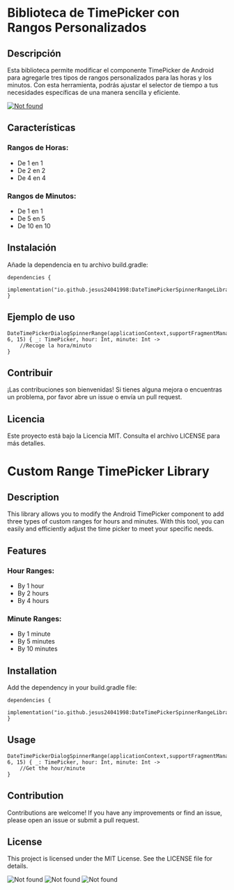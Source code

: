 # Biblioteca de TimePicker con Rangos Personalizados

## Descripción
Esta biblioteca permite modificar el componente TimePicker de Android para agregarle tres tipos de rangos personalizados para las horas y los minutos. Con esta herramienta, podrás ajustar el selector de tiempo a tus necesidades específicas de una manera sencilla y eficiente.

[![Not found](https://img.shields.io/badge/Maven%20Central-1.0.0-orange)](https://central.sonatype.com/artifact/io.github.jesus24041998/DateTimePickerSpinnerRangeLibrary)

## Características

### Rangos de Horas:
- De 1 en 1
- De 2 en 2
- De 4 en 4

### Rangos de Minutos:
- De 1 en 1
- De 5 en 5
- De 10 en 10

## Instalación
Añade la dependencia en tu archivo build.gradle:

```
dependencies {
    implementation("io.github.jesus24041998:DateTimePickerSpinnerRangeLibrary:1.0.0")
}
```

## Ejemplo de uso

```
DateTimePickerDialogSpinnerRange(applicationContext,supportFragmentManager,true,HoursRange.NORMAL_HOURS,MinutesRange.NORMAL_MINUTES, 6, 15) { _: TimePicker, hour: Int, minute: Int ->
    //Recoge la hora/minuto
}
```

## Contribuir
¡Las contribuciones son bienvenidas! Si tienes alguna mejora o encuentras un problema, por favor abre un issue o envía un pull request.

## Licencia
Este proyecto está bajo la Licencia MIT. Consulta el archivo LICENSE para más detalles.

#

# Custom Range TimePicker Library

## Description
This library allows you to modify the Android TimePicker component to add three types of custom ranges for hours and minutes. With this tool, you can easily and efficiently adjust the time picker to meet your specific needs.

## Features
### Hour Ranges:
- By 1 hour
- By 2 hours
- By 4 hours

### Minute Ranges:
- By 1 minute
- By 5 minutes
- By 10 minutes

## Installation
Add the dependency in your build.gradle file:

```
dependencies {
    implementation("io.github.jesus24041998:DateTimePickerSpinnerRangeLibrary:1.0.0")
}
```

## Usage

```
DateTimePickerDialogSpinnerRange(applicationContext,supportFragmentManager,true,HoursRange.NORMAL_HOURS,MinutesRange.NORMAL_MINUTES, 6, 15) { _: TimePicker, hour: Int, minute: Int ->
    //Get the hour/minute
}
```
## Contribution
Contributions are welcome! If you have any improvements or find an issue, please open an issue or submit a pull request.

## License
This project is licensed under the MIT License. See the LICENSE file for details.

![Not found](/DateTimePickerSpinnerRangeLibrary/assets/images/CapturaNormal.png) ![Not found](/DateTimePickerSpinnerRangeLibrary/assets/images/Captura2horas5minutos.png) ![Not found](/DateTimePickerSpinnerRangeLibrary/assets/images/Captura4horas10minutos.png)
